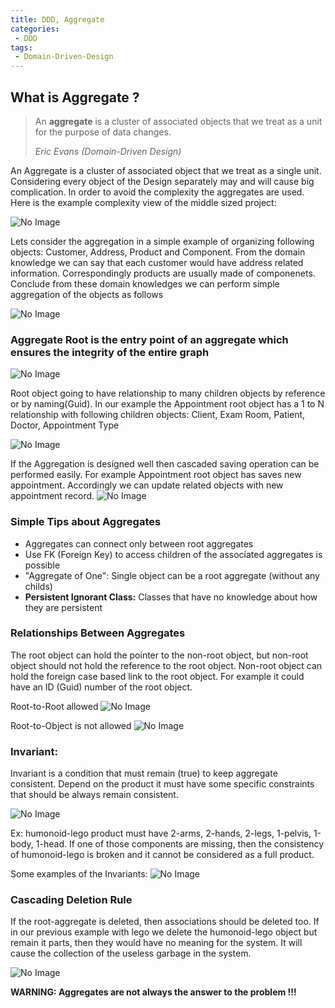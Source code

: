 ```yaml
---
title: DDD, Aggregate
categories:
 - DDD
tags:
 - Domain-Driven-Design
---
```



## What is Aggregate ?

> An **aggregate** is a cluster of associated objects that we treat as a unit for the purpose of data changes.
>
> <cite>Eric Evans (Domain-Driven Design)</cite>

An Aggregate is a cluster of associated object that we treat as a single unit. Considering every object of the Design separately may and will cause big complication. In order to avoid the complexity the aggregates are used. Here is the example complexity view of the middle sized project:

![No Image](/assets/2018-05-09-ddd-aggregate/tackling_complexity.png)

Lets consider the aggregation in a simple example of organizing following objects: Customer, Address, Product and Component. From the domain knowledge we can say that each customer would have address related information. Correspondingly products are usually made of componenets. Conclude from these domain knowledges we can perform simple aggregation of the objects as follows

![No Image](/assets/2018-05-09-ddd-aggregate/aggregates1.png)

### **Aggregate Root** is the entry point of an aggregate which ensures the integrity of the entire graph
![No Image](/assets/2018-05-09-ddd-aggregate/rootNonRoot.png)

Root object going to have relationship to many children objects by reference or by naming(Guid). In our example the Appointment root object has a 1 to N relationship with following children objects: Client, Exam Room, Patient, Doctor, Appointment Type

![No Image](/assets/2018-05-09-ddd-aggregate/AppointmentContents.png)

If the Aggregation is designed well then cascaded saving operation can be performed easily. For example Appointment root object has saves new appointment. Accordingly we can update related objects with new appointment record.
![No Image](/assets/2018-05-09-ddd-aggregate/cascadingSave.png)



### Simple Tips about Aggregates
- Aggregates can connect only between root aggregates
- Use FK (Foreign Key) to access children of the associated aggregates is possible
- "Aggregate of One": Single object can be a root aggregate (without any childs)
- **Persistent Ignorant Class:** Classes that have no knowledge about how they are persistent


### Relationships Between Aggregates
The root object can hold the pointer to the non-root object, but non-root object should not hold the reference to the root object. Non-root object can hold the foreign case based link to the root object. For example it could have an ID (Guid) number of the root object.

Root-to-Root allowed
![No Image](/assets/2018-05-09-ddd-aggregate/rootToRootAllowed.png)

Root-to-Object is not allowed
![No Image](/assets/2018-05-09-ddd-aggregate/rootNonRootNotAllowed.png)



### **Invariant:** 
Invariant is a condition that must remain (true) to keep aggregate consistent. Depend on the product it must have some specific constraints that should be always remain consistent.

![No Image](/assets/2018-05-09-ddd-aggregate/ProductInvariants.png)

Ex: humonoid-lego product must have 2-arms, 2-hands, 2-legs, 1-pelvis, 1-body, 1-head. If one of those components are missing, then the consistency of humonoid-lego is broken and it cannot be considered as a full product.

Some examples of the Invariants:
![No Image](/assets/2018-05-09-ddd-aggregate/exampleOfInvariants.png)


### **Cascading Deletion Rule**
If the root-aggregate is deleted, then associations should be deleted too. If in our previous example with lego we delete the humonoid-lego object but remain it parts, then they would have no meaning for the system. It will cause the collection of the useless garbage in the system.

![No Image](/assets/2018-05-09-ddd-aggregate/CascadingDeletion.png)


**WARNING: Aggregates are not always the answer to the problem !!!**



